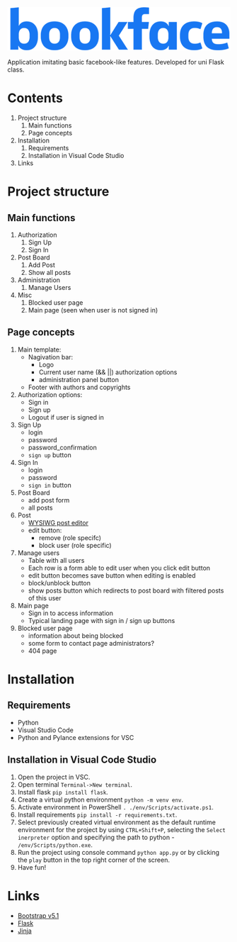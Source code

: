 <div style="text-align:center">
   <img src="https://raw.githubusercontent.com/MrEdgarsz/BookFace/master/bookface/static/images/bookface-logo.png">
</div>

Application imitating basic facebook-like features. Developed for uni Flask class.

# Contents
1. Project structure
   1. Main functions
   2. Page concepts
2. Installation
   1. Requirements
   2. Installation in Visual Code Studio
3. Links

# Project structure

## Main functions

1. Authorization
   1. Sign Up
   2. Sign In
2. Post Board
   1. Add Post
   2. Show all posts
3. Administration
   1. Manage Users
4. Misc
   1. Blocked user page
   2. Main page (seen when user is not signed in)

## Page concepts

1. Main template:
   - Nagivation bar:
     - Logo
     - Current user name (&& ||) authorization options
     - administration panel button
   - Footer with authors and copyrights
2. Authorization options:
   - Sign in
   - Sign up
   - Logout if user is signed in
3. Sign Up
   - login
   - password
   - password_confirmation
   - `sign up` button
4. Sign In
   - login
   - password
   - `sign in` button
5. Post Board
   - add post form
   - all posts
6. Post
   - [WYSIWG post editor]("https://www.tiny.cloud/")
   - edit button:
     - remove (role specifc)
     - block user (role specific)
7. Manage users
   - Table with all users
   - Each row is a form able to edit user when you click edit button
   - edit button becomes save button when editing is enabled
   - block/unblock button
   - show posts button which redirects to post board with filtered posts of this user
8. Main page
   - Sign in to access information
   - Typical landing page with sign in / sign up buttons
9. Blocked user page
   - information about being blocked
   - some form to contact page administrators?
   - 404 page

# Installation

## Requirements

- Python
- Visual Studio Code
- Python and Pylance extensions for VSC

## Installation in Visual Code Studio

1. Open the project in VSC.
2. Open terminal `Terminal->New terminal`.
3. Install flask `pip install flask`.
4. Create a virtual python environment `python -m venv env`.
5. Activate environment in PowerShell `. ./env/Scripts/activate.ps1`.
6. Install requirements `pip install -r requirements.txt`.
7. Select previously created virtual environment as the default runtime environment for the project by using `CTRL+Shift+P`, selecting the `Select inerpreter` option and specifying the path to python - `/env/Scripts/python.exe`.
8. Run the project using console command `python app.py` or by clicking the `play` button in the top right corner of the screen.
9. Have fun!

# Links
- [Bootstrap v5.1](https://getbootstrap.com/docs/5.1/getting-started/introduction/)
- [Flask](https://flask.palletsprojects.com/en/2.1.x/)
- [Jinja](https://jinja.palletsprojects.com/en/3.1.x/)